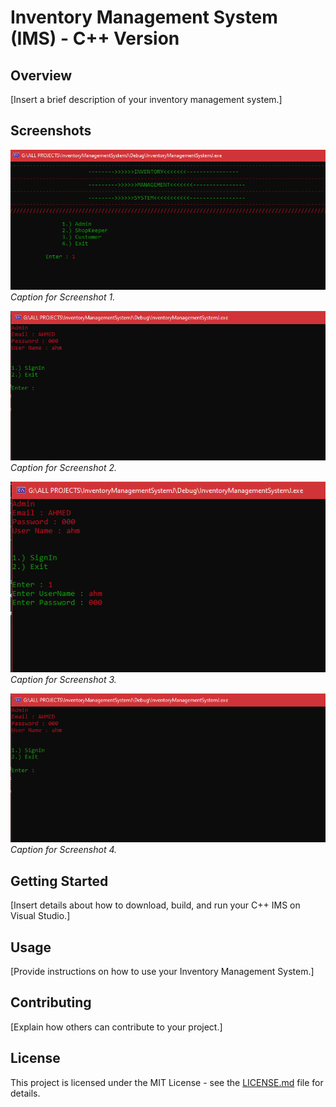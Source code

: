 # Inventory Management System (IMS) - C++ Version

## Overview

[Insert a brief description of your inventory management system.]

## Screenshots

![Screenshot 1](inventory_snapshot/Capture.PNG)
*Caption for Screenshot 1.*

![Screenshot 2](inventory_snapshot/Capture1.PNG)
*Caption for Screenshot 2.*

![Screenshot 3](inventory_snapshot/Capture2.PNG)
*Caption for Screenshot 3.*

![Screenshot 4](inventory_snapshot/Capture1.PNG)
*Caption for Screenshot 4.*

## Getting Started

[Insert details about how to download, build, and run your C++ IMS on Visual Studio.]

## Usage

[Provide instructions on how to use your Inventory Management System.]

## Contributing

[Explain how others can contribute to your project.]

## License

This project is licensed under the MIT License - see the [LICENSE.md](LICENSE.md) file for details.
